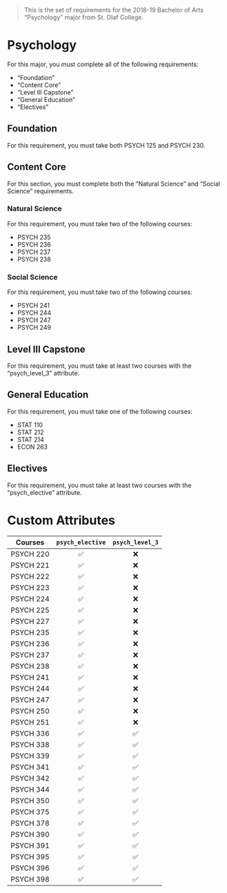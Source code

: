 > This is the set of requirements for the 2018-19 Bachelor of Arts “Psychology” major from St. Olaf College.

# Psychology
For this major, you must complete all of the following requirements:

- “Foundation”
- “Content Core”
- “Level III Capstone”
- “General Education”
- “Electives”

## Foundation
For this requirement, you must take both PSYCH 125 and PSYCH 230.


## Content Core
For this section, you must complete both the “Natural Science” and “Social Science” requirements.

### Natural Science
For this requirement, you must take two of the following courses:

- PSYCH 235
- PSYCH 236
- PSYCH 237
- PSYCH 238

### Social Science
For this requirement, you must take two of the following courses:

- PSYCH 241
- PSYCH 244
- PSYCH 247
- PSYCH 249


## Level III Capstone
For this requirement, you must take at least two courses with the “psych_level_3” attribute.


## General Education
For this requirement, you must take one of the following courses:

- STAT 110
- STAT 212
- STAT 214
- ECON 263


## Electives
For this requirement, you must take at least two courses with the “psych_elective” attribute.

# Custom Attributes

Courses | `psych_elective` | `psych_level_3`
--- | :---: | :---:
PSYCH 220 | ✅ | ❌
PSYCH 221 | ✅ | ❌
PSYCH 222 | ✅ | ❌
PSYCH 223 | ✅ | ❌
PSYCH 224 | ✅ | ❌
PSYCH 225 | ✅ | ❌
PSYCH 227 | ✅ | ❌
PSYCH 235 | ✅ | ❌
PSYCH 236 | ✅ | ❌
PSYCH 237 | ✅ | ❌
PSYCH 238 | ✅ | ❌
PSYCH 241 | ✅ | ❌
PSYCH 244 | ✅ | ❌
PSYCH 247 | ✅ | ❌
PSYCH 250 | ✅ | ❌
PSYCH 251 | ✅ | ❌
PSYCH 336 | ✅ | ✅
PSYCH 338 | ✅ | ✅
PSYCH 339 | ✅ | ✅
PSYCH 341 | ✅ | ✅
PSYCH 342 | ✅ | ✅
PSYCH 344 | ✅ | ✅
PSYCH 350 | ✅ | ✅
PSYCH 375 | ✅ | ✅
PSYCH 378 | ✅ | ✅
PSYCH 390 | ✅ | ✅
PSYCH 391 | ✅ | ✅
PSYCH 395 | ✅ | ✅
PSYCH 396 | ✅ | ✅
PSYCH 398 | ✅ | ✅

